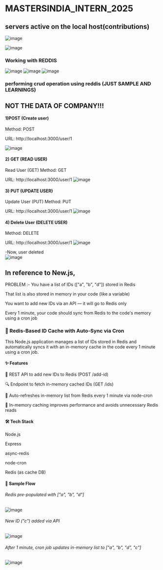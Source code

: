 # MASTERSINDIA_INTERN_2025

## servers active on the local host(contributions)

![image](https://github.com/user-attachments/assets/a42e9900-344b-49c4-a850-c7fe9348d700)

![image](https://github.com/user-attachments/assets/994ae52d-7256-4369-a8d0-98842009ebf8)

### Working with REDDIS 
![image](https://github.com/user-attachments/assets/ed7386cf-7eba-4445-b016-7df5a5dd6cc0)
![image](https://github.com/user-attachments/assets/34ee0242-7057-4f38-99c0-9fbf83b199ca)
![image](https://github.com/user-attachments/assets/826ea04f-ae65-40aa-b2b9-52689b8790bb)


### performing crud operation using reddis (JUST SAMPLE AND LEARNINGS)
## NOT THE DATA OF COMPANY!!!
#### 1)POST (Create user)
Method: POST

URL: http://localhost:3000/user/1

![image](https://github.com/user-attachments/assets/b46417e6-156e-47be-bfda-23ec0133236c)
#### 2) GET (READ USER)
Read User (GET)
Method: GET

URL: http://localhost:3000/user/1
![image](https://github.com/user-attachments/assets/79d19faf-e07a-4e48-ac3f-eacbb975b0da)
#### 3) PUT (UPDATE USER)
Update User (PUT)
Method: PUT

URL: http://localhost:3000/user/1
![image](https://github.com/user-attachments/assets/946d37b5-8077-41e7-869e-1d9eab452471)
#### 4) Delete User (DELETE USER)
Method: DELETE

URL: http://localhost:3000/user/1
![image](https://github.com/user-attachments/assets/da76e13c-e32d-42b6-8a4d-2d2638cef1d8)


-Now, user deleted<br>
![image](https://github.com/user-attachments/assets/0629be5c-dcdd-4c75-9df2-60fe9314974e)



## In reference to New.js,
PROBLEM :- 
You have a list of IDs (["a", "b", "d"]) stored in Redis

That list is also stored in memory in your code (like a variable)

You want to add new IDs via an API — it will go to Redis only

Every 1 minute, your code should sync from Redis to the code's memory using a cron job

### 🔄 Redis-Based ID Cache with Auto-Sync via Cron
This Node.js application manages a list of IDs stored in Redis and automatically syncs it with an in-memory cache in the code every 1 minute using a cron job.

#### ✨ Features
🚀 REST API to add new IDs to Redis (POST /add-id)

🔍 Endpoint to fetch in-memory cached IDs (GET /ids)

🔁 Auto-refreshes in-memory list from Redis every 1 minute via node-cron

🧠 In-memory caching improves performance and avoids unnecessary Redis reads

#### 🛠 Tech Stack
Node.js

Express

async-redis

node-cron

Redis (as cache DB)

#### 🧪 Sample Flow
###### Redis pre-populated with ["a", "b", "d"]

![image](https://github.com/user-attachments/assets/1a1e981a-0ce1-4452-a08e-07b730fcbbb7)


###### New ID ("c") added via API

![image](https://github.com/user-attachments/assets/6b4fc506-7ef1-4953-b1e3-bbd27f73c238)


###### After 1 minute, cron job updates in-memory list to ["a", "b", "d", "c"]

![image](https://github.com/user-attachments/assets/a0cbeeaa-7689-4bc6-8f79-cdbd8de8054c)
